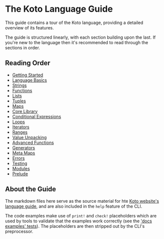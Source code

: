 # The Koto Language Guide

This guide contains a tour of the Koto language, providing a detailed overview 
of its features.

The guide is structured linearly, with each section building upon the last.
If you're new to the language then it's recommended to read through the sections 
in order.

## Reading Order

- [Getting Started](getting_started.md)
- [Language Basics](basics.md)
- [Strings](strings.md)
- [Functions](functions.md)
- [Lists](lists.md)
- [Tuples](tuples.md)
- [Maps](maps.md)
- [Core Library](core_library.md)
- [Conditional Expressions](conditional_expressions.md)
- [Loops](loops.md)
- [Iterators](iterators.md)
- [Ranges](ranges.md)
- [Value Unpacking](value_unpacking.md)
- [Advanced Functions](functions_advanced.md)
- [Generators](generators.md)
- [Meta Maps](meta_maps.md)
- [Errors](errors.md)
- [Testing](testing.md)
- [Modules](modules.md)
- [Prelude](prelude.md)

## About the Guide

The markdown files here serve as the source material for hte
[Koto website's language guide](https://koto.dev/docs/next/language),
and are also included in the `help` feature of the CLI. 

The code examples make use of `print!` and `check!` placeholders which are
used by tools to validate that the examples work correctly
(see the ['docs examples' tests](/core/koto/tests/docs_examples.rs)).
The placeholders are then stripped out by the CLI's preprocessor.
